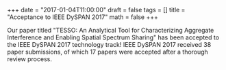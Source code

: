 +++
date = "2017-01-04T11:00:00"
draft = false
tags = []
title = "Acceptance to IEEE DySPAN 2017"
math = false
+++

Our paper titled "TESSO: An Analytical Tool for Characterizing Aggregate Interference and Enabling Spatial Spectrum Sharing" has been accepted to the IEEE DySPAN 2017 technology track! IEEE DySPAN 2017 received 38 paper submissions, of which 17 papers were accepted after a thorough review process.

